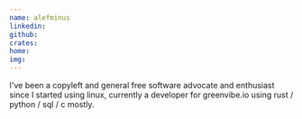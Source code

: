 ```yaml
---
name: alefminus
linkedin:
github:
crates:
home:
img:
---
```



I've been a copyleft and general free software advocate and enthusiast since I started using linux, currently a developer for greenvibe.io using rust / python / sql / c mostly.

